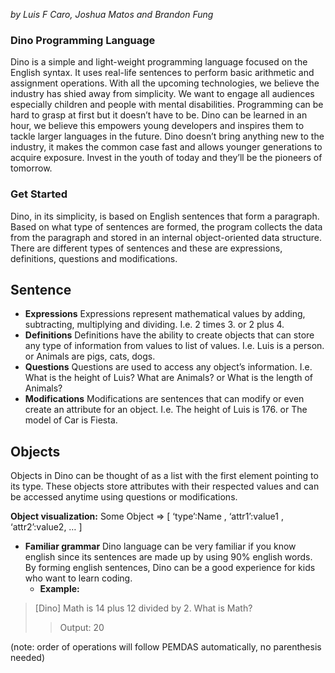 

*by Luis F Caro, Joshua Matos and Brandon Fung*

### Dino Programming Language

Dino is a simple and light-weight programming language focused on the English syntax. It uses real-life sentences to perform basic arithmetic and assignment operations. With all the upcoming technologies, we believe the industry has shied away from simplicity. We want to engage all audiences especially children and people with mental disabilities. Programming can be hard to grasp at first but it doesn’t have to be. Dino can be learned in an hour, we believe this empowers young developers and inspires them to tackle larger languages in the future. Dino doesn’t bring anything new to the industry, it makes the common case fast and allows younger generations to acquire exposure. Invest in the youth of today and they’ll be the pioneers of tomorrow.

### Get Started

Dino, in its simplicity, is based on English sentences that form a paragraph. Based on what type of sentences are formed, the program collects the data from the paragraph and stored in an internal object-oriented data structure. There are different types of sentences and these are expressions, definitions, questions and modifications.

## Sentence
  * **Expressions**
    Expressions represent mathematical values by adding, subtracting, multiplying and dividing.
        I.e. 2 times 3. or  2 plus 4.
  * **Definitions**
    Definitions have the ability to create objects that can store any type of information from values to list of values.
        I.e. Luis is a person.  or   Animals are pigs, cats, dogs.
  * **Questions**
  Questions are used to access any object’s information.
        I.e. What is the height of Luis? What are Animals? or  What is the length of Animals?
  * **Modifications**
  Modifications are sentences that can modify or even create an attribute for an object.
        I.e. The height of Luis is 176.  or  The model of Car is Fiesta.

## **Objects**
Objects in Dino can be thought of as a list with the first element pointing to its type. These objects store attributes with their respected values and can be accessed anytime using questions or modifications.

**Object visualization:**
	Some Object => [ ‘type’:Name , ‘attr1’:value1 , ‘attr2’:value2, … ]

* **Familiar grammar**
	Dino language can be very familiar if you know english since its sentences are made up by using 90% english words. By forming english sentences, Dino can be a good experience for kids who want to learn coding.
	* __Example:__ 
> [Dino] Math is 14 plus 12 divided by 2. What is Math?
>>Output:
>>20

(note: order of operations will follow PEMDAS automatically, no parenthesis needed)

